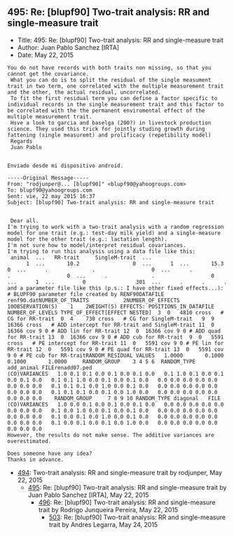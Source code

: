 ## 495: Re: [blupf90] Two-trait analysis: RR and single-measure trait

- Title: 495: Re: [blupf90] Two-trait analysis: RR and single-measure trait
- Author: Juan Pablo Sanchez [IRTA]
- Date: May 22, 2015

```
You do not have records with both traits non missing, so that you cannot get the covariance.
 What you can do is to split the residual of the single measument trait in two term, one correlated with the multiple measurement trait and the other, the actual residual, uncorrelated.
 To fit the first residual term you can define a factor specific to individual records in the single measurement trait and this factor to be correlated with the the permanent enviromental effect of the multiple measurement trait.
 Hsve a look to garcia and baselga (200?) in livestock production science. They used this trick for jointly studing growth during fattening (single measuremt) and prolificacy (repetibility model)
 Regards
 Juan Pablo


Enviado desde mi dispositivo android.

-----Original Message-----
From: "rodjunper@... [blupf90]" <blupf90@yahoogroups.com>
To: blupf90@yahoogroups.com
Sent: vie, 22 may 2015 16:37
Subject: [blupf90] Two-trait analysis: RR and single-measure trait


 Dear all.
I'm trying to work with a two-trait analysis with a random regression model for one trait (e.g.: test-day milk yield) and a single-measure model for the other trait (e.g.: lactation length).
I'm not sure how to model/interpret residual covariances.
I'm trying to run this analysis using a data file like this:
 animal  ...   RR-trait     SingleM-trait  ...
      1  ...       10.2                 0  ...      1  ...       15.3                 0  ...      .              .                  0  ...      .              .                  0  ...      .              .                  0  ...      1  ...         0                301  ...      .      .      .
and a parameter file like this (p.s.: I have other fixed effects...):
# BLUPF90 parameter file created by RENF90DATAFILE renf90.datNUMBER_OF_TRAITS           2NUMBER_OF_EFFECTS           10OBSERVATION(S)    1    2WEIGHT(S) EFFECTS: POSITIONS_IN_DATAFILE NUMBER_OF_LEVELS TYPE_OF_EFFECT[EFFECT NESTED]  3  0   4810 cross   # CG for RR-trait  0  4    730 cross   # CG for SingleM-trait   9  9  16366 cross   # ADD intercept for RR-trait and SingleM-trait 11  0  16366 cov 9 0 # ADD lin for RR-trait 12  0  16366 cov 9 0 # ADD quad for RR-trait 13  0  16366 cov 9 0 # ADD cub for RR-trait  9  0   5591 cross   # PE intercept for RR-trait 11  0   5591 cov 9 0 # PE lin for RR-trait 12  0   5591 cov 9 0 # PE quad for RR-trait 13  0   5591 cov 9 0 # PE cub for RR-traitRANDOM_RESIDUAL VALUES   1.0000       0.1000       0.1000       1.0000     RANDOM_GROUP    3 4 5 6  RANDOM_TYPE add_animal FILErenadd07.ped                                                (CO)VARIANCES   1.0 0.1 0.1 0.0 0.1 0.0 0.1 0.0   0.1 1.0 0.1 0.0 0.1 0.0 0.1 0.0   0.1 0.1 1.0 0.0 0.1 0.0 0.1 0.0   0.0 0.0 0.0 0.0 0.0 0.0 0.0 0.0   0.1 0.1 0.1 0.0 1.0 0.0 0.1 0.0   0.0 0.0 0.0 0.0 0.0 0.0 0.0 0.0   0.1 0.1 0.1 0.0 0.1 0.0 1.0 0.0   0.0 0.0 0.0 0.0 0.0 0.0 0.0 0.0    RANDOM_GROUP     7 8 9 10 RANDOM_TYPE diagonal   FILE                                                            (CO)VARIANCES   1.0 0.0 0.1 0.0 0.1 0.0 0.1 0.0   0.0 0.0 0.0 0.0 0.0 0.0 0.0 0.0   0.1 0.0 1.0 0.0 0.1 0.0 0.1 0.0   0.0 0.0 0.0 0.0 0.0 0.0 0.0 0.0   0.1 0.0 0.1 0.0 1.0 0.0 0.1 0.0   0.0 0.0 0.0 0.0 0.0 0.0 0.0 0.0   0.1 0.0 0.1 0.0 0.1 0.0 1.0 0.0   0.0 0.0 0.0 0.0 0.0 0.0 0.0 0.0
However, the results do not make sense. The additive variances are overestimated.

Does someone have any idea?
Thanks in advance.
```

- [494](0494.md): Two-trait analysis: RR and single-measure trait by rodjunper, May 22, 2015
    - [495](0495.md): Re: [blupf90] Two-trait analysis: RR and single-measure trait by Juan Pablo Sanchez [IRTA], May 22, 2015
        - [496](0496.md): Re: [blupf90] Two-trait analysis: RR and single-measure trait by Rodrigo Junqueira Pereira, May 22, 2015
            - [503](0503.md): Re: [blupf90] Two-trait analysis: RR and single-measure trait by Andres Legarra, May 24, 2015
